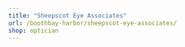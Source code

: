 ```yaml
---
title: "Sheepscot Eye Associates"
url: /boothbay-harbor/sheepscot-eye-associates/
shop: optician
---
```

